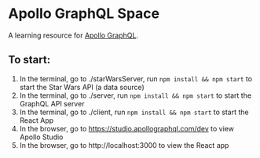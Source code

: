 # Apollo GraphQL Space

A learning resource for [Apollo GraphQL](https://www.apollographql.com/).

## To start:

1. In the terminal, go to ./starWarsServer, run `npm install && npm start` to start the Star Wars API (a data source)
2. In the terminal, go to ./server, run `npm install && npm start` to start the GraphQL API server
3. In the terminal, go to ./client, run `npm install && npm start` to start the React App
4. In the browser, go to https://studio.apollographql.com/dev to view Apollo Studio
5. In the browser, go to http://localhost:3000 to view the React app
